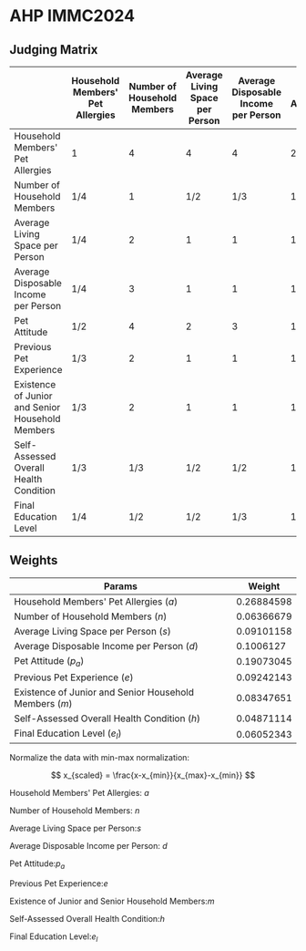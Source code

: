 # AHP IMMC2024


## Judging Matrix

|  | Household Members' Pet Allergies | Number of Household Members | Average Living Space per Person | Average Disposable Income per Person | Pet Attitude | Previous Pet Experience | Existence of Junior and Senior Household Members | Self-Assessed Overall Health Condition | Final Education Level |
| --- | --- | --- | --- | --- | --- | --- | --- | --- | --- |
| Household Members' Pet Allergies | 1 | 4 | 4 | 4 | 2 | 3 | 3 | 3 | 4 |
| Number of Household Members | 1/4 | 1 | 1/2 | 1/3 | 1/4 | 1/2 | 1/2 | 3 | 2 |
| Average Living Space per Person | 1/4 | 2 | 1 | 1 | 1/2 | 1 | 1 | 2 | 2 |
| Average Disposable Income per Person | 1/4 | 3 | 1 | 1 | 1/3 | 1 | 1 | 2 | 3 |
| Pet Attitude | 1/2 | 4 | 2 | 3 | 1 | 3 | 2 | 3 | 3 |
| Previous Pet Experience | 1/3 | 2 | 1 | 1 | 1/3 | 1 | 2 | 2 | 1 |
| Existence of Junior and Senior Household Members | 1/3 | 2 | 1 | 1 | 1/2 | 1/2 | 1 | 1 | 2 |
| Self-Assessed Overall Health Condition | 1/3 | 1/3 | 1/2 | 1/2 | 1/3 | 1/2 | 1 | 1 | 1/3 |
| Final Education Level | 1/4 | 1/2 | 1/2 | 1/3 | 1/3 | 1 | 1/2 | 3 | 1 |

## Weights

| Params | Weight |
| --- | --- |
| Household Members' Pet Allergies ($a$)| 0.26884598 |
| Number of Household Members ($n$)| 0.06366679 |
| Average Living Space per Person ($s$)| 0.09101158 |
| Average Disposable Income per Person ($d$)| 0.1006127 |
| Pet Attitude ($p_{a}$)| 0.19073045 |
| Previous Pet Experience ($e$)| 0.09242143 |
| Existence of Junior and Senior Household Members ($m$) | 0.08347651 |
| Self-Assessed Overall Health Condition ($h$)| 0.04871114 |
| Final Education Level ($e_{l}$)| 0.06052343 |

Normalize the data with min-max normalization:

$$
x_{scaled} = \frac{x-x_{min}}{x_{max}-x_{min}}
$$

Household Members' Pet Allergies: $a$

Number of Household Members: $n$

Average Living Space per Person:$s$

Average Disposable Income per Person: $d$

Pet Attitude:$p_{a}$

Previous Pet Experience:$e$

Existence of Junior and Senior Household Members:$m$

Self-Assessed Overall Health Condition:$h$

Final Education Level:$e_{l}$